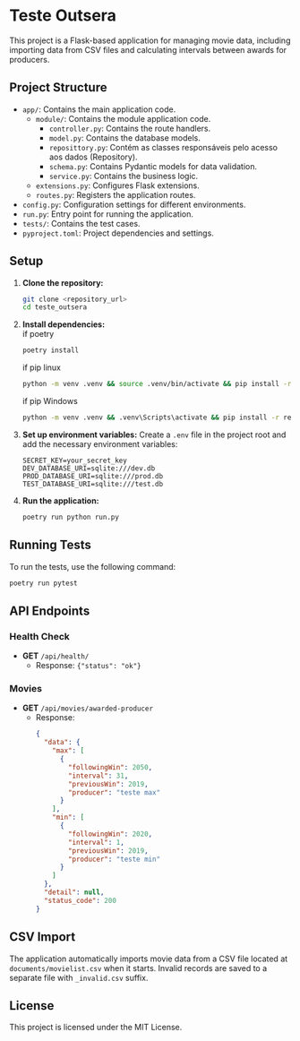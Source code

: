 
# Teste Outsera

This project is a Flask-based application for managing movie data, including importing data from CSV files and calculating intervals between awards for producers.

## Project Structure

- `app/`: Contains the main application code.
  - `module/`: Contains the module application code.
    - `controller.py`: Contains the route handlers.
    - `model.py`: Contains the database models.
    - `reposittory.py`: Contém as classes responsáveis pelo acesso aos dados (Repository).
    - `schema.py`: Contains Pydantic models for data validation.
    - `service.py`: Contains the business logic.
  - `extensions.py`: Configures Flask extensions.
  - `routes.py`: Registers the application routes.
- `config.py`: Configuration settings for different environments.
- `run.py`: Entry point for running the application.
- `tests/`: Contains the test cases.
- `pyproject.toml`: Project dependencies and settings.

## Setup

1. **Clone the repository:**
   ```bash
   git clone <repository_url>
   cd teste_outsera
   ```

2. **Install dependencies:**
   <br>if poetry
   ```bash
   poetry install
   ```
   
   if pip linux
    ```bash
   python -m venv .venv && source .venv/bin/activate && pip install -r requirements.txt
   ```
   if pip Windows
      ```bash
   python -m venv .venv && .venv\Scripts\activate && pip install -r requirements.txt
   ```

3. **Set up environment variables:**
   Create a `.env` file in the project root and add the necessary environment variables:
   ```env
   SECRET_KEY=your_secret_key
   DEV_DATABASE_URI=sqlite:///dev.db
   PROD_DATABASE_URI=sqlite:///prod.db
   TEST_DATABASE_URI=sqlite:///test.db
   ```

4. **Run the application:**
   ```bash
   poetry run python run.py
   ```

## Running Tests

To run the tests, use the following command:
```bash
poetry run pytest
```

## API Endpoints

### Health Check

- **GET** `/api/health/`
  - Response: `{"status": "ok"}`

### Movies

- **GET** `/api/movies/awarded-producer`
  - Response: 
    ```json
    {
      "data": {
        "max": [
          {
            "followingWin": 2050,
            "interval": 31,
            "previousWin": 2019,
            "producer": "teste max"
          }
        ],
        "min": [
          {
            "followingWin": 2020,
            "interval": 1,
            "previousWin": 2019,
            "producer": "teste min"
          }
        ]
      },
      "detail": null,
      "status_code": 200
    }
    ```

## CSV Import

The application automatically imports movie data from a CSV file located at `documents/movielist.csv` when it starts. Invalid records are saved to a separate file with `_invalid.csv` suffix.

## License

This project is licensed under the MIT License.
